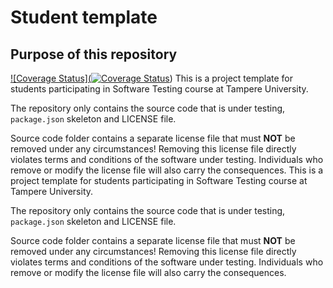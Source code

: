 # Student template

## Purpose of this repository

[![Coverage Status](<a href='https://coveralls.io/github/thbaluch/SATH?branch=main'><img src='https://coveralls.io/repos/github/thbaluch/SATH/badge.svg?branch=main' alt='Coverage Status' /></a>)](https://coveralls.io/github/thbaluch/SATH )
This is a project template for students participating in Software Testing course
at Tampere University.

The repository only contains the source code that is under testing, `package.json` skeleton
and LICENSE file.

Source code folder contains a separate license file that must **NOT** be removed under any circumstances!
Removing this license file directly violates terms and conditions of the software under testing.
Individuals who remove or modify the license file will also carry the consequences.
This is a project template for students participating in Software Testing course
at Tampere University.

The repository only contains the source code that is under testing, `package.json` skeleton
and LICENSE file.

Source code folder contains a separate license file that must **NOT** be removed under any circumstances!
Removing this license file directly violates terms and conditions of the software under testing.
Individuals who remove or modify the license file will also carry the consequences.
